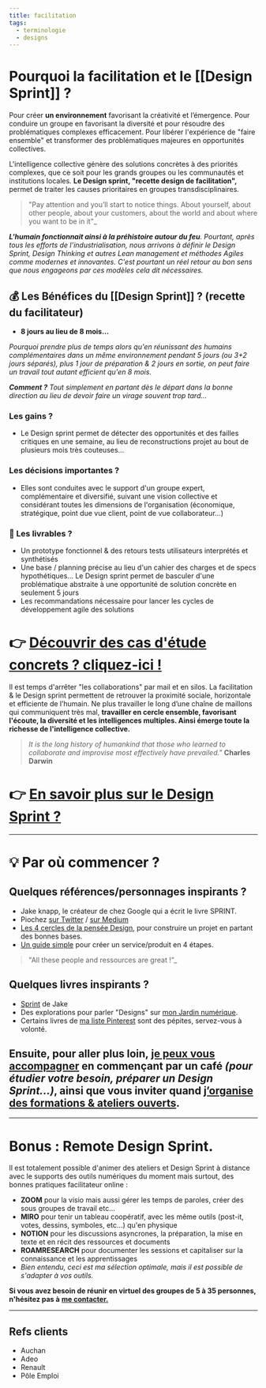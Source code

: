 ```yaml
---
title: facilitation
tags:
  - terminologie
  - designs
---
```

# Pourquoi la facilitation et le [[Design Sprint]] ?

Pour créer **un environnement** favorisant la créativité et l’émergence. Pour conduire un groupe en favorisant la diversité et pour résoudre des problématiques complexes efficacement. Pour libérer l'expérience de "faire ensemble" et transformer des problématiques majeures en opportunités collectives.

L'intelligence collective génère des solutions concrètes à des priorités complexes, que ce soit pour les grands groupes ou les communautés et institutions locales. **Le Design sprint, "recette design de facilitation",** permet de traiter les causes prioritaires en groupes transdisciplinaires.

  

> "Pay attention and you’ll start to notice things. About yourself, about other people, about your customers, about the world and about where you want to be in it"_  

**_L’humain fonctionnait ainsi à la préhistoire autour du feu_**_. Pourtant, après tous les efforts de l’industrialisation, nous arrivons à définir le Design Sprint, Design Thinking et autres Lean management et méthodes Agiles comme modernes et innovantes. C'est pourtant un réel retour au bon sens que nous engageons par ces modèles cela dit nécessaires._

## 💰 Les Bénéfices du [[Design Sprint]] ? (recette du facilitateur)

-   **8 jours au lieu de 8 mois...**

_Pourquoi prendre plus de temps alors qu'en réunissant des humains complémentaires dans un même environnement pendant 5 jours (ou 3+2 jours séparés), plus 1 jour de préparation & 2 jours en sortie, on peut faire un travail tout autant efficient qu'en 8 mois._ 

_**Comment ?** Tout simplement en partant dès le départ dans la bonne direction au lieu de devoir faire un virage souvent trop tard..._

   
### Les gains ?

-   Le Design sprint permet de détecter des opportunités et des failles critiques en une semaine, au lieu de reconstructions projet au bout de plusieurs mois très couteuses...

  
### Les décisions importantes ?

-   Elles sont conduites avec le support d'un groupe expert, complémentaire et diversifié, suivant une vision collective et considérant toutes les dimensions de l'organisation (économique, stratégique, point due vue client, point de vue collaborateur...)

 
### 🔖 Les livrables ?

-   Un prototype fonctionnel & des retours tests utilisateurs interprétés et synthétisés
-   Une base / planning précise au lieu d'un cahier des charges et de specs hypothétiques... Le Design sprint permet de basculer d'une problématique abstraite à une opportunité de solution concrète en seulement 5 jours
-   Les recommandations nécessaire pour lancer les cycles de développement agile des solutions

  

# 👉 [Découvrir des cas d'étude concrets ? cliquez-ici !](https://medium.com/a-road-to-design/tagged/case-study "Link: https://medium.com/a-road-to-design/tagged/case-study")

  

Il est temps d'arrêter "les collaborations" par mail et en silos. La facilitation & le Design sprint permettent de retrouver la proximité sociale, horizontale et efficiente de l’humain. Ne plus travailler le long d’une chaîne de maillons qui communiquent très mal, **travailler en cercle ensemble, favorisant l'écoute, la diversité et les intelligences multiples. Ainsi émerge toute la richesse de l'intelligence collective.**

> _It is the long history of humankind that those who learned to collaborate and improvise most effectively have prevailed."_ **Charles Darwin**

# 👉 [En savoir plus sur le Design Sprint ?](https://medium.com/liut-design "Link: https://medium.com/liut-design")

 ---

# 💡 Par où commencer ?

## Quelques références/personnages inspirants ?

-   Jake knapp, le créateur de chez Google qui a écrit le livre SPRINT.
-   Piochez [sur Twitter](https://twitter.com/SlaapMe/following "Link: https://twitter.com/SlaapMe/following") / [sur Medium](https://medium.com/@slaapme/following "Link: https://medium.com/@slaapme/following")
-   [Les 4 cercles de la pensée Design](https://medium.com/com-plexus/il-manque-un-cercle-au-design-thinking-il-se-trouve-dans-likigai-2af33597477b "Link: https://medium.com/com-plexus/il-manque-un-cercle-au-design-thinking-il-se-trouve-dans-likigai-2af33597477b"), pour construire un projet en partant des bonnes bases.
-   [Un guide simple](https://medium.com/a-road-to-design/comment-cr%C3%A9er-un-service-ou-un-produit-%C3%A0-moindre-co%C3%BBt-en-4-%C3%A9tapes-d5b46c2faa9d "Link: https://medium.com/a-road-to-design/comment-cr%C3%A9er-un-service-ou-un-produit-%C3%A0-moindre-co%C3%BBt-en-4-%C3%A9tapes-d5b46c2faa9d") pour créer un service/produit en 4 étapes.

> "All these people and ressources are great !”_

## Quelques livres inspirants ?

-   [Sprint](https://www.amazon.fr/Sprint-R%C3%A9soudre-probl%C3%A8mes-trouver-nouvelles/dp/2212566069/ref=sr_1_1?ie=UTF8&qid=1518110900&sr=8-1&keywords=sprint "Link: https://www.amazon.fr/Sprint-R%C3%A9soudre-probl%C3%A8mes-trouver-nouvelles/dp/2212566069/ref=sr_1_1?ie=UTF8&qid=1518110900&sr=8-1&keywords=sprint") de Jake
-   Des explorations pour parler "Designs" sur [mon Jardin numérique](https://liut-jardin.netlify.app/designs).
-   Certains livres de [ma liste Pinterest](https://www.pinterest.fr/slaapme/books-draft/ "Link: https://www.pinterest.fr/slaapme/books-draft/") sont des pépites, servez-vous à volonté.

## Ensuite, pour aller plus loin, [je peux vous accompagner](https://www.liut.me/contact "Link: https://www.liut.me/contact") en commençant par un café _(pour étudier votre besoin, préparer un Design Sprint...)_, ainsi que vous inviter quand [j’organise des formations & ateliers ouverts](https://liut.substack.com/ "Link: https://liut.substack.com").

---

# Bonus : Remote Design Sprint.

Il est totalement possible d'animer des ateliers et Design Sprint à distance avec le supports des outils numériques du moment mais surtout, des bonnes pratiques facilitateur online :

-   **ZOOM** pour la visio mais aussi gérer les temps de paroles, créer des sous groupes de travail etc...
-   **MIRO** pour tenir un tableau coopératif, avec les même outils (post-it, votes, dessins, symboles, etc...) qu'en physique
-   **NOTION** pour les discussions asyncrones, la préparation, la mise en texte et en récit des ressources et documents
-   **ROAMRESEARCH** pour documenter les sessions et capitaliser sur la connaissance et les apprentissages
-   _Bien entendu, ceci est ma sélection optimale, mais il est possible de s'adapter à vos outils._

**Si vous avez besoin de réunir en virtuel des groupes de 5 à 35 personnes, n'hésitez pas à** [**me contacter.**](https://www.liut.me/contact "Link: https://www.liut.me/contact")

---

## Refs clients
- Auchan
- Adeo
- Renault
- Pôle Emploi